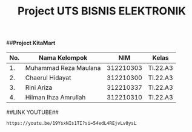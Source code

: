 <h1><p align="center"> Project UTS BISNIS ELEKTRONIK</h1><br>

##**Project KitaMart**<br>

| No.| Nama Kelompok | NIM | Kelas |
|----|------------|--------|-------|
| 1. | Muhammad Reza Maulana |  312210303 | TI.22.A3 |
| 2. | Chaerul Hidayat | 312210300| TI.22.A3 |
| 3. | Rini Ariza  | 312210337 | TI.22.A3 |
| 4. | Hilman Ihza Amrullah |  312210310 | TI.22.A3 |


##LINK YOUTUBE##

```
https://youtu.be/19YsxNIs1TI?si=54edL4REjvLv0ysL


